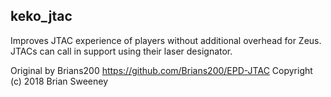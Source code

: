 ## keko_jtac
Improves JTAC experience of players without additional overhead for Zeus. JTACs can call in support using their laser designator.

Original by Brians200 https://github.com/Brians200/EPD-JTAC
Copyright (c) 2018 Brian Sweeney
